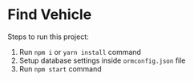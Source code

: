 # Find Vehicle

Steps to run this project:


1. Run `npm i` or `yarn install` command
2. Setup database settings inside `ormconfig.json` file
3. Run `npm start` command
